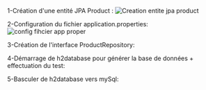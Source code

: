 1-Création d'une entité JPA Product :
![Creation entite jpa product](https://github.com/ZOUHAIDI-Mohamed-Ettayeb/TP2_JEE/assets/138864105/fb7f1f4c-d6dd-4308-8c2e-fb60bcd79e02)

2-Configuration du fichier application.properties:
![config fihcier app proper](https://github.com/ZOUHAIDI-Mohamed-Ettayeb/TP2_JEE/assets/138864105/93eb9f9d-4a0a-4c7f-a1cc-928184d0d324)

3-Création de l'interface ProductRepository:


4-Démarrage de h2database pour générer la base de données + effectuation du test:

5-Basculer de h2database vers mySql:
